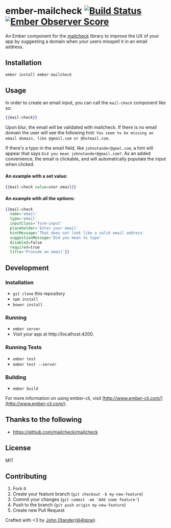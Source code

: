 # ember-mailcheck [![Build Status](https://travis-ci.org/johnotander/ember-mailcheck.svg?branch=master)](https://travis-ci.org/johnotander/ember-mailcheck) [![Ember Observer Score](http://emberobserver.com/badges/ember-mailcheck.svg)](http://emberobserver.com/addons/ember-mailcheck)

An Ember component for the [mailcheck](https://github.com/mailcheck/mailcheck) library to
improve the UX of your app by suggesting a domain when your users misspell it in an email address.

## Installation

```sh
ember install ember-mailcheck
```

## Usage

In order to create an email input, you can call the `mail-check` component like so:

```hbs
{{mail-check}}
```

Upon blur, the email will be validated with mailcheck. If there is no email domain the
user will see the following hint: `You seem to be missing an email domain, like @gmail.com or @hotmail.com`.

If there's a typo in the email field, like `johnotander@gmal.com`, a hint will appear that
says `Did you mean johnotander@gmail.com?`. As an added convenience, the email is clickable,
and will automatically populate the input when clicked.

#### An example with a set value:

```hbs
{{mail-check value=user.email}}
```

#### An example with all the options:

```hbs
{{mail-check
  name='email'
  type='email'
  inputClass='form-input'
  placeholder='Enter your email'
  hintMessage='That does not look like a valid email address'
  suggestionMessage='Did you mean to type'
  disabled=false
  required=true
  title='Provide an email'}}
```

## Development

### Installation

* `git clone` this repository
* `npm install`
* `bower install`

### Running

* `ember server`
* Visit your app at http://localhost:4200.

### Running Tests

* `ember test`
* `ember test --server`

### Building

* `ember build`

For more information on using ember-cli, visit [http://www.ember-cli.com/](http://www.ember-cli.com/).

## Thanks to the following

* <https://github.com/mailcheck/mailcheck>

## License

MIT

## Contributing

1. Fork it
2. Create your feature branch (`git checkout -b my-new-feature`)
3. Commit your changes (`git commit -am 'Add some feature'`)
4. Push to the branch (`git push origin my-new-feature`)
5. Create new Pull Request

Crafted with <3 by [John Otander](http://johnotander.com)([@4lpine](https://twitter.com/4lpine)).
